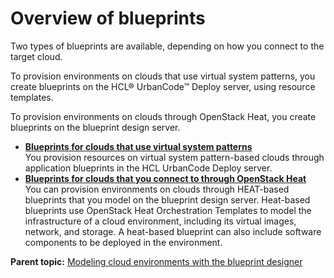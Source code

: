 # Overview of blueprints

Two types of blueprints are available, depending on how you connect to the target cloud.

To provision environments on clouds that use virtual system patterns, you create blueprints on the HCL® UrbanCode™ Deploy server, using resource templates.

To provision environments on clouds through OpenStack Heat, you create blueprints on the blueprint design server.

-   **[Blueprints for clouds that use virtual system patterns](../../com.edt.doc/topics/blueprint_cpt_vsp.md)**  
You provision resources on virtual system pattern-based clouds through application blueprints in the HCL UrbanCode Deploy server.
-   **[Blueprints for clouds that you connect to through OpenStack Heat](../../com.edt.doc/topics/blueprint_cpt_heat.md)**  
You can provision environments on clouds through HEAT-based blueprints that you model on the blueprint design server. Heat-based blueprints use OpenStack Heat Orchestration Templates to model the infrastructure of a cloud environment, including its virtual images, network, and storage. A heat-based blueprint can also include software components to be deployed in the environment.

**Parent topic:** [Modeling cloud environments with the blueprint designer](../../com.edt.doc/topics/blueprint_ov.md)

